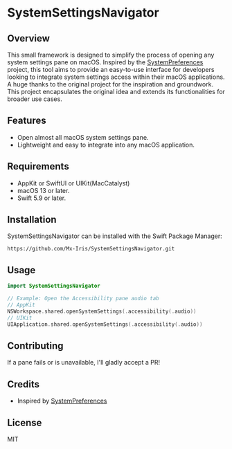 # SystemSettingsNavigator

## Overview

This small framework is designed to simplify the process of opening any system settings pane on macOS. Inspired by the [SystemPreferences](https://github.com/bvanpeski/SystemPreferences) project, this tool aims to provide an easy-to-use interface for developers looking to integrate system settings access within their macOS applications. A huge thanks to the original project for the inspiration and groundwork. This project encapsulates the original idea and extends its functionalities for broader use cases.

## Features

- Open almost all macOS system settings pane.
- Lightweight and easy to integrate into any macOS application.

## Requirements
- AppKit or SwiftUI or UIKit(MacCatalyst)
- macOS 13 or later.
- Swift 5.9 or later.

## Installation
SystemSettingsNavigator can be installed with the Swift Package Manager:

```
https://github.com/Mx-Iris/SystemSettingsNavigator.git
```

## Usage

```swift
import SystemSettingsNavigator

// Example: Open the Accessibility pane audio tab
// AppKit
NSWorkspace.shared.openSystemSettings(.accessibility(.audio))
// UIKit
UIApplication.shared.openSystemSettings(.accessibility(.audio))
```

## Contributing

If a pane fails or is unavailable, I'll gladly accept a PR!

## Credits

- Inspired by [SystemPreferences](https://github.com/bvanpeski/SystemPreferences)

## License

MIT
